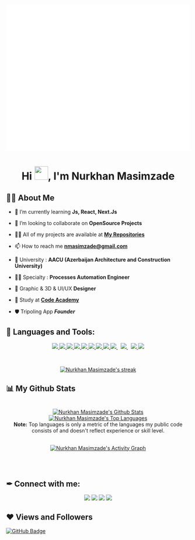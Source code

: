 <div align="center" >
  <a href="https://bio.link/nurxanmasimzade">
    <?--- <img src="https://user-images.githubusercontent.com/90649844/172321043-2a0e7ded-6bae-4af3-86f9-17135590911b.png" alt=" My Logo" width="100%" height="auto"> 
	<a href="https://nurxanmasimzade.netlify.app/">
		<img src="https://github.com/nurxan02/LandingPageGif/blob/main/readme.svg" width="800" height="400" alt="Click to see the source">
	</a>
  </a>


<h1 align="center">Hi <img src="https://raw.githubusercontent.com/MartinHeinz/MartinHeinz/master/wave.gif" width="37px" height="37px">, I'm Nurkhan Masimzade</h1>
<div align="start">

## 🙋‍♂️ About Me

- 🌱 I’m currently learning **Js, React, Next.Js**

- 👯 I’m looking to collaborate on **OpenSource Projects**

- 👨‍💻 All of my projects are available at **[My Repositories](https://github.com/nurxan02?tab=repositories)**

- 📫 How to reach me **nmasimzade@gmail.com**
  
- 📖 University : **AACU (Azerbaijan Architecture and Construction University)**
  
- 👨‍💻 Specialty : **Processes Automation Engineer**
  
- 🎨 Graphic & 3D & UI/UX **Designer**
  
- 📱 Study at [**Code Academy**](http://code.edu.az/)
  
- 🛡️ Tripoling App ***Founder***

## 🚀 Languages and Tools:

<p align="center"> 
    <a href="https://developer.mozilla.org/en-US/docs/Web/JavaScript" target="_blank"> <img src="https://img.icons8.com/color/48/000000/javascript.png"/> </a> 
    <a href="https://www.w3schools.com/html/default.asp" target="_blank"> <img src="https://img.icons8.com/color/48/000000/html-5.png"/> </a> 
    <a href="https://www.w3schools.com/css/" target="_blank"> <img src="https://img.icons8.com/color/48/000000/css3.png"/> </a> 
    <a href="https://getbootstrap.com" target="_blank"> <img src="https://img.icons8.com/color/48/000000/bootstrap.png"/> </a> 
    <a href="https://www.python.org" target="_blank"> <img src="https://img.icons8.com/color/48/000000/python.png"/> </a> 
    <a href="https://www.reactjs.org" target="_blank"> <img src="https://img.icons8.com/office//000000/react.png"/> </a>  
    <a href="https://sass-lang.com/" target="_blank"> <img src="https://img.icons8.com/color/48/000000/sass-avatar.png"/> </a>
    <a href="https://azure.microsoft.com/en-us/" target="_blank"> <img src="https://img.icons8.com/fluency/48/000000/azure-1.png"/> </a>
    <a style="padding-right:8px;" href="https://docs.microsoft.com/en-us/dotnet/csharp/" target="_blank"> <img src="https://img.icons8.com/color/48/000000/c-sharp-logo.png"/> </a> 
    <a style="padding-right:8px;" href="https://www.mysql.com/" target="_blank"> <img src="https://img.icons8.com/fluent/50/000000/mysql-logo.png"/> </a>
    <a href="https://firebase.google.com/" target="_blank"> <img src="https://img.icons8.com/color/48/000000/firebase.png"/> </a>    
    <a href="https://git-scm.com/" target="_blank"> <img src="https://img.icons8.com/color/48/000000/git.png"/> </a> 
    
</p>
  
  </br>
  
  <p align="center">
    <a href="https://github.com/SubhamRaoniar28/github-readme-streak-stats">
        <img title="🔥 Get streak stats for your profile at git.io/streak-stats" alt="Nurkhan Masimzade's streak" src="https://github-readme-streak-stats.herokuapp.com/?user=nurxan02&theme=black-ice&hide_border=true&stroke=0000&background=060A0CD0"/>
    </a>
</p>

  ## 📊 My Github Stats
<div align="center">
  

  <br/>
    <a href="https://github.com/SubhamRaoniar28/github-readme-stats"><img alt="Nurkhan Masimzade's Github Stats" src="https://github-readme-stats.vercel.app/api?username=nurxan02&show_icons=true&count_private=true&theme=react&hide_border=true&bg_color=0D1117" /></a>
  <a href="https://github.com/SubhamRaoniar28/github-readme-stats"><img alt="Nurkhan Masimzade's Top Languages" src="https://github-readme-stats.vercel.app/api/top-langs/?username=nurxan02&langs_count=8&count_private=true&layout=compact&theme=react&hide_border=true&bg_color=0D1117" /></a>
  <br/>
  <b>Note:</b> Top languages is only a metric of the languages my public code consists of and doesn't reflect experience or skill level.


<br/>
<br/>

<a href="https://github.com/SubhamRaoniar28/github-readme-activity-graph"><img alt="Nurkhan Masimzade's Activity Graph" src="https://activity-graph.herokuapp.com/graph?username=nurxan02&bg_color=0D1117&color=5BCDEC&line=5BCDEC&point=FFFFFF&hide_border=true" /></a>

<br/>
<br/>
<div align="start">

## ✒ Connect with me:
<p align="center">
<div align="center">
  

<a href = "https://www.linkedin.com/in/nurxan-masimzade-b210261a3"><img src="https://img.icons8.com/fluent/48/000000/linkedin.png"/></a>
<a href = "https://www.instagram.com/nurxan02/"><img src="https://img.icons8.com/fluent/48/000000/instagram-new.png"/></a>
<a href = "https://www.facebook.com/Mr.Nurkhan"><img src="https://img.icons8.com/fluent/48/000000/facebook-new.png"/></a>
<a href = "mailto:nmasimzade@gmail.com"><img src="https://img.icons8.com/fluent/48/000000/gmail-new.png"/></a>

</p>
<div align="start">

## ❤ Views and Followers
<a href="https://github.com/nurxan02?tab=followers"><img src="https://img.shields.io/github/followers/SubhamRaoniar28?label=Followers&style=social" alt="GitHub Badge"></a>
